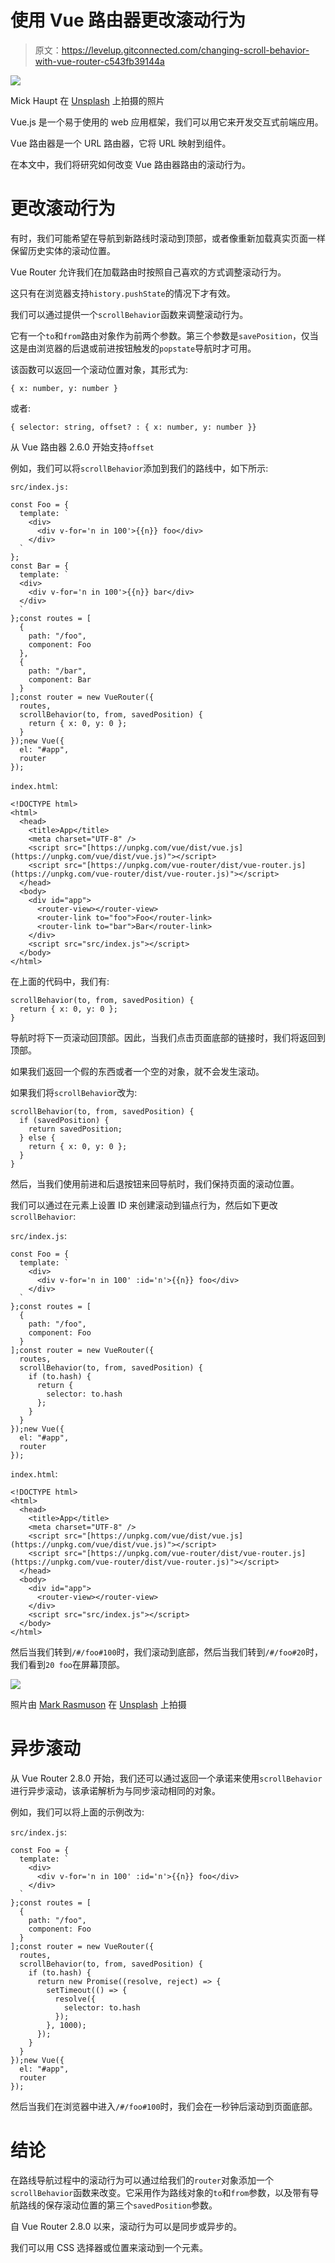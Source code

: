 # 使用 Vue 路由器更改滚动行为

> 原文：<https://levelup.gitconnected.com/changing-scroll-behavior-with-vue-router-c543fb39144a>

![](img/e7171b2a240748ada5649656e098161c.png)

Mick Haupt 在 [Unsplash](https://unsplash.com?utm_source=medium&utm_medium=referral) 上拍摄的照片

Vue.js 是一个易于使用的 web 应用框架，我们可以用它来开发交互式前端应用。

Vue 路由器是一个 URL 路由器，它将 URL 映射到组件。

在本文中，我们将研究如何改变 Vue 路由器路由的滚动行为。

# 更改滚动行为

有时，我们可能希望在导航到新路线时滚动到顶部，或者像重新加载真实页面一样保留历史实体的滚动位置。

Vue Router 允许我们在加载路由时按照自己喜欢的方式调整滚动行为。

这只有在浏览器支持`history.pushState`的情况下才有效。

我们可以通过提供一个`scrollBehavior`函数来调整滚动行为。

它有一个`to`和`from`路由对象作为前两个参数。第三个参数是`savePosition`，仅当这是由浏览器的后退或前进按钮触发的`popstate`导航时才可用。

该函数可以返回一个滚动位置对象，其形式为:

```
{ x: number, y: number }
```

或者:

```
{ selector: string, offset? : { x: number, y: number }}
```

从 Vue 路由器 2.6.0 开始支持`offset`

例如，我们可以将`scrollBehavior`添加到我们的路线中，如下所示:

`src/index.js:`

```
const Foo = {
  template: `
    <div>
      <div v-for='n in 100'>{{n}} foo</div>
    </div>
  `
};
const Bar = {
  template: `
  <div>
    <div v-for='n in 100'>{{n}} bar</div>
  </div>
  `
};const routes = [
  {
    path: "/foo",
    component: Foo
  },
  {
    path: "/bar",
    component: Bar
  }
];const router = new VueRouter({
  routes,
  scrollBehavior(to, from, savedPosition) {
    return { x: 0, y: 0 };
  }
});new Vue({
  el: "#app",
  router
});
```

`index.html`:

```
<!DOCTYPE html>
<html>
  <head>
    <title>App</title>
    <meta charset="UTF-8" />
    <script src="[https://unpkg.com/vue/dist/vue.js](https://unpkg.com/vue/dist/vue.js)"></script>
    <script src="[https://unpkg.com/vue-router/dist/vue-router.js](https://unpkg.com/vue-router/dist/vue-router.js)"></script>
  </head>
  <body>
    <div id="app">
      <router-view></router-view>
      <router-link to="foo">Foo</router-link>
      <router-link to="bar">Bar</router-link>
    </div>
    <script src="src/index.js"></script>
  </body>
</html>
```

在上面的代码中，我们有:

```
scrollBehavior(to, from, savedPosition) {
  return { x: 0, y: 0 };
}
```

导航时将下一页滚动回顶部。因此，当我们点击页面底部的链接时，我们将返回到顶部。

如果我们返回一个假的东西或者一个空的对象，就不会发生滚动。

如果我们将`scrollBehavior`改为:

```
scrollBehavior(to, from, savedPosition) {
  if (savedPosition) {
    return savedPosition;
  } else {
    return { x: 0, y: 0 };
  }
}
```

然后，当我们使用前进和后退按钮来回导航时，我们保持页面的滚动位置。

我们可以通过在元素上设置 ID 来创建滚动到锚点行为，然后如下更改`scrollBehavior`:

`src/index.js`:

```
const Foo = {
  template: `
    <div>
      <div v-for='n in 100' :id='n'>{{n}} foo</div>
    </div>
  `
};const routes = [
  {
    path: "/foo",
    component: Foo
  }
];const router = new VueRouter({
  routes,
  scrollBehavior(to, from, savedPosition) {
    if (to.hash) {
      return {
        selector: to.hash
      };
    }
  }
});new Vue({
  el: "#app",
  router
});
```

`index.html`:

```
<!DOCTYPE html>
<html>
  <head>
    <title>App</title>
    <meta charset="UTF-8" />
    <script src="[https://unpkg.com/vue/dist/vue.js](https://unpkg.com/vue/dist/vue.js)"></script>
    <script src="[https://unpkg.com/vue-router/dist/vue-router.js](https://unpkg.com/vue-router/dist/vue-router.js)"></script>
  </head>
  <body>
    <div id="app">
      <router-view></router-view>
    </div>
    <script src="src/index.js"></script>
  </body>
</html>
```

然后当我们转到`/#/foo#100`时，我们滚动到底部，然后当我们转到`/#/foo#20`时，我们看到`20 foo`在屏幕顶部。

![](img/cb0ce95a291c4e7d2031648f6d73f8b2.png)

照片由 [Mark Rasmuson](https://unsplash.com/@mrasmuson?utm_source=medium&utm_medium=referral) 在 [Unsplash](https://unsplash.com?utm_source=medium&utm_medium=referral) 上拍摄

# 异步滚动

从 Vue Router 2.8.0 开始，我们还可以通过返回一个承诺来使用`scrollBehavior`进行异步滚动，该承诺解析为与同步滚动相同的对象。

例如，我们可以将上面的示例改为:

`src/index.js`:

```
const Foo = {
  template: `
    <div>
      <div v-for='n in 100' :id='n'>{{n}} foo</div>
    </div>
  `
};const routes = [
  {
    path: "/foo",
    component: Foo
  }
];const router = new VueRouter({
  routes,
  scrollBehavior(to, from, savedPosition) {
    if (to.hash) {
      return new Promise((resolve, reject) => {
        setTimeout(() => {
          resolve({
            selector: to.hash
          });
        }, 1000);
      });
    }
  }
});new Vue({
  el: "#app",
  router
});
```

然后当我们在浏览器中进入`/#/foo#100`时，我们会在一秒钟后滚动到页面底部。

# 结论

在路线导航过程中的滚动行为可以通过给我们的`router`对象添加一个`scrollBehavior`函数来改变。它采用作为路线对象的`to`和`from`参数，以及带有导航路线的保存滚动位置的第三个`savedPosition`参数。

自 Vue Router 2.8.0 以来，滚动行为可以是同步或异步的。

我们可以用 CSS 选择器或位置来滚动到一个元素。